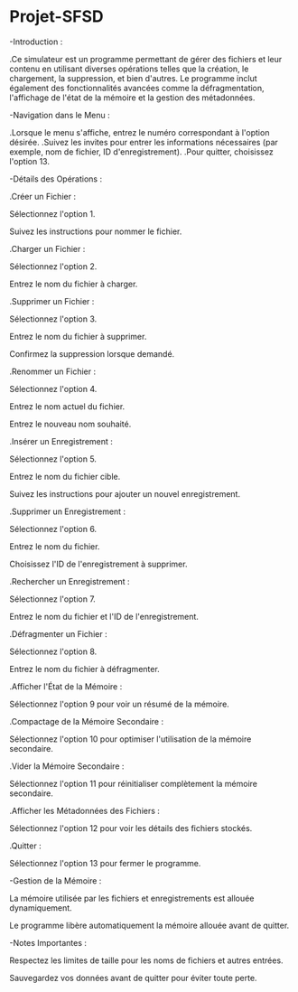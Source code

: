 # Projet-SFSD

-Introduction :

.Ce simulateur est un programme permettant de gérer des fichiers et leur contenu en utilisant diverses opérations telles que la création, le chargement, la suppression, et bien d'autres. Le programme inclut également des fonctionnalités avancées comme la défragmentation, l'affichage de l'état de la mémoire et la gestion des métadonnées.

-Navigation dans le Menu :

.Lorsque le menu s'affiche, entrez le numéro correspondant à l'option désirée.
.Suivez les invites pour entrer les informations nécessaires (par exemple, nom de fichier, ID d'enregistrement).
.Pour quitter, choisissez l'option 13.

-Détails des Opérations :

.Créer un Fichier :

Sélectionnez l'option 1.

Suivez les instructions pour nommer le fichier.

.Charger un Fichier :

Sélectionnez l'option 2.

Entrez le nom du fichier à charger.

.Supprimer un Fichier :

Sélectionnez l'option 3.

Entrez le nom du fichier à supprimer.

Confirmez la suppression lorsque demandé.

.Renommer un Fichier :

Sélectionnez l'option 4.

Entrez le nom actuel du fichier.

Entrez le nouveau nom souhaité.

.Insérer un Enregistrement :

Sélectionnez l'option 5.

Entrez le nom du fichier cible.

Suivez les instructions pour ajouter un nouvel enregistrement.

.Supprimer un Enregistrement :

Sélectionnez l'option 6.

Entrez le nom du fichier.

Choisissez l'ID de l'enregistrement à supprimer.

.Rechercher un Enregistrement :

Sélectionnez l'option 7.

Entrez le nom du fichier et l'ID de l'enregistrement.

.Défragmenter un Fichier :

Sélectionnez l'option 8.

Entrez le nom du fichier à défragmenter.

.Afficher l'État de la Mémoire :

Sélectionnez l'option 9 pour voir un résumé de la mémoire.

.Compactage de la Mémoire Secondaire :

Sélectionnez l'option 10 pour optimiser l'utilisation de la mémoire secondaire.

.Vider la Mémoire Secondaire :

Sélectionnez l'option 11 pour réinitialiser complètement la mémoire secondaire.

.Afficher les Métadonnées des Fichiers :

Sélectionnez l'option 12 pour voir les détails des fichiers stockés.

.Quitter :

Sélectionnez l'option 13 pour fermer le programme.

-Gestion de la Mémoire :

La mémoire utilisée par les fichiers et enregistrements est allouée dynamiquement.

Le programme libère automatiquement la mémoire allouée avant de quitter.

-Notes Importantes :

Respectez les limites de taille pour les noms de fichiers et autres entrées.

Sauvegardez vos données avant de quitter pour éviter toute perte.
